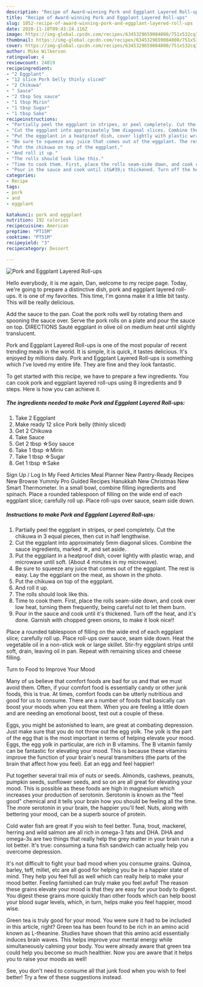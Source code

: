 ```yaml
---
description: "Recipe of Award-winning Pork and Eggplant Layered Roll-ups"
title: "Recipe of Award-winning Pork and Eggplant Layered Roll-ups"
slug: 1052-recipe-of-award-winning-pork-and-eggplant-layered-roll-ups
date: 2020-11-18T09:43:24.116Z
image: https://img-global.cpcdn.com/recipes/6345329659084800/751x532cq70/pork-and-eggplant-layered-roll-ups-recipe-main-photo.jpg
thumbnail: https://img-global.cpcdn.com/recipes/6345329659084800/751x532cq70/pork-and-eggplant-layered-roll-ups-recipe-main-photo.jpg
cover: https://img-global.cpcdn.com/recipes/6345329659084800/751x532cq70/pork-and-eggplant-layered-roll-ups-recipe-main-photo.jpg
author: Mike Wilkerson
ratingvalue: 4
reviewcount: 24019
recipeingredient:
- "2 Eggplant"
- "12 slice Pork belly thinly sliced"
- "2 Chikuwa"
- " Sauce"
- "2 tbsp Soy sauce"
- "1 tbsp Mirin"
- "1 tbsp Sugar"
- "1 tbsp Sake"
recipeinstructions:
- "Partially peel the eggplant in stripes, or peel completely. Cut the chikuwa in 3 equal pieces, then cut in half lengthwise."
- "Cut the eggplant into approximately 5mm diagonal slices. Combine the sauce ingredients, marked ☆, and set aside."
- "Put the eggplant in a heatproof dish, cover lightly with plastic wrap, and microwave until soft. (About 4 minutes in my microwave)."
- "Be sure to squeeze any juice that comes out of the eggplant. The rest is easy. Lay the eggplant on the meat, as shown in the photo."
- "Put the chikuwa on top of the eggplant."
- "And roll it up."
- "The rolls should look like this."
- "Time to cook them. First, place the rolls seam-side down, and cook over low heat, turning them frequently, being careful not to let them burn."
- "Pour in the sauce and cook until it&#39;s thickened. Turn off the heat, and it&#39;s done. Garnish with chopped green onions, to make it look nice!!"
categories:
- Recipe
tags:
- pork
- and
- eggplant

katakunci: pork and eggplant 
nutrition: 192 calories
recipecuisine: American
preptime: "PT15M"
cooktime: "PT51M"
recipeyield: "3"
recipecategory: Dessert

---
```



![Pork and Eggplant Layered Roll-ups](https://img-global.cpcdn.com/recipes/6345329659084800/751x532cq70/pork-and-eggplant-layered-roll-ups-recipe-main-photo.jpg)

Hello everybody, it is me again, Dan, welcome to my recipe page. Today, we're going to prepare a distinctive dish, pork and eggplant layered roll-ups. It is one of my favorites. This time, I'm gonna make it a little bit tasty. This will be really delicious.

Add the sauce to the pan. Coat the pork rolls well by rotating them and spooning the sauce over. Serve the pork rolls on a plate and pour the sauce on top. DIRECTIONS Sauté eggplant in olive oil on medium heat until slightly translucent.

Pork and Eggplant Layered Roll-ups is one of the most popular of recent trending meals in the world. It is simple, it is quick, it tastes delicious. It's enjoyed by millions daily. Pork and Eggplant Layered Roll-ups is something which I've loved my entire life. They are fine and they look fantastic.


To get started with this recipe, we have to prepare a few ingredients. You can cook pork and eggplant layered roll-ups using 8 ingredients and 9 steps. Here is how you can achieve it.

<!--inarticleads1-->

##### The ingredients needed to make Pork and Eggplant Layered Roll-ups:

1. Take 2 Eggplant
1. Make ready 12 slice Pork belly (thinly sliced)
1. Get 2 Chikuwa
1. Take  Sauce
1. Get 2 tbsp ☆Soy sauce
1. Take 1 tbsp ☆Mirin
1. Take 1 tbsp ☆Sugar
1. Get 1 tbsp ☆Sake


Sign Up / Log In My Feed Articles Meal Planner New Pantry-Ready Recipes New Browse Yummly Pro Guided Recipes Hanukkah New Christmas New Smart Thermometer. In a small bowl, combine filling ingredients and spinach. Place a rounded tablespoon of filling on the wide end of each eggplant slice; carefully roll up. Place roll-ups over sauce, seam side down. 

<!--inarticleads2-->

##### Instructions to make Pork and Eggplant Layered Roll-ups:

1. Partially peel the eggplant in stripes, or peel completely. Cut the chikuwa in 3 equal pieces, then cut in half lengthwise.
1. Cut the eggplant into approximately 5mm diagonal slices. Combine the sauce ingredients, marked ☆, and set aside.
1. Put the eggplant in a heatproof dish, cover lightly with plastic wrap, and microwave until soft. (About 4 minutes in my microwave).
1. Be sure to squeeze any juice that comes out of the eggplant. The rest is easy. Lay the eggplant on the meat, as shown in the photo.
1. Put the chikuwa on top of the eggplant.
1. And roll it up.
1. The rolls should look like this.
1. Time to cook them. First, place the rolls seam-side down, and cook over low heat, turning them frequently, being careful not to let them burn.
1. Pour in the sauce and cook until it&#39;s thickened. Turn off the heat, and it&#39;s done. Garnish with chopped green onions, to make it look nice!!


Place a rounded tablespoon of filling on the wide end of each eggplant slice; carefully roll up. Place roll-ups over sauce, seam side down. Heat the vegetable oil in a non-stick wok or large skillet. Stir-fry eggplant strips until soft, drain, leaving oil in pan. Repeat with remaining slices and cheese filling. 

Turn to Food to Improve Your Mood


Many of us believe that comfort foods are bad for us and that we must avoid them. Often, if your comfort food is essentially candy or other junk foods, this is true. At times, comfort foods can be utterly nutritious and good for us to consume. There are a number of foods that basically can boost your moods when you eat them. When you are feeling a little down and are needing an emotional boost, test out a couple of these.

Eggs, you might be astonished to learn, are great at combating depression. Just make sure that you do not throw out the egg yolk. The yolk is the part of the egg that is the most important in terms of helping elevate your mood. Eggs, the egg yolk in particular, are rich in B vitamins. The B vitamin family can be fantastic for elevating your mood. This is because these vitamins improve the function of your brain's neural transmitters (the parts of the brain that affect how you feel). Eat an egg and feel happier!

Put together several trail mix of nuts or seeds. Almonds, cashews, peanuts, pumpkin seeds, sunflower seeds, and so on are all great for elevating your mood. This is possible as these foods are high in magnesium which increases your production of serotonin. Serotonin is known as the "feel good" chemical and it tells your brain how you should be feeling all the time. The more serotonin in your brain, the happier you'll feel. Nuts, along with bettering your mood, can be a superb source of protein.

Cold water fish are great if you wish to feel better. Tuna, trout, mackerel, herring and wild salmon are all rich in omega-3 fats and DHA. DHA and omega-3s are two things that really help the grey matter in your brain run a lot better. It's true: consuming a tuna fish sandwich can actually help you overcome depression. 

It's not difficult to fight your bad mood when you consume grains. Quinoa, barley, teff, millet, etc are all good for helping you be in a happier state of mind. They help you feel full as well which can really help to make your mood better. Feeling famished can truly make you feel awful! The reason these grains elevate your mood is that they are easy for your body to digest. You digest these grains more quickly than other foods which can help boost your blood sugar levels, which, in turn, helps make you feel happier, mood wise.

Green tea is truly good for your mood. You were sure it had to be included in this article, right? Green tea has been found to be rich in an amino acid known as L-theanine. Studies have shown that this amino acid essentially induces brain waves. This helps improve your mental energy while simultaneously calming your body. You were already aware that green tea could help you become so much healthier. Now you are aware that it helps you to raise your moods as well!

See, you don't need to consume all that junk food when you wish to feel better! Try  a few  of  these  suggestions  instead.


